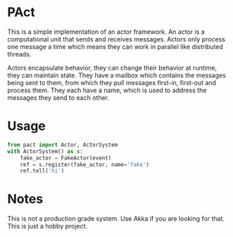 # PAct

This is a simple implementation of an actor framework.  An actor is a computational unit
that sends and receives messages.  Actors only process one message a time which means
they can work in parallel like distributed threads.

Actors encapsulate behavior, they can change their behavior at runtime, they can maintain
state.  They have a mailbox which contains the messages being sent to them, from which
they pull messages first-in, first-out and process them.  They each have a name, which is
used to address the messages they send to each other.

# Usage

```python
from pact import Actor, ActorSystem
with ActorSystem() as s:
    fake_actor = FakeActor(event)
    ref = s.register(fake_actor, name='fake')
    ref.tell('hi')
```

# Notes

This is not a production grade system.  Use Akka if you are looking for that.  This is
just a hobby project.